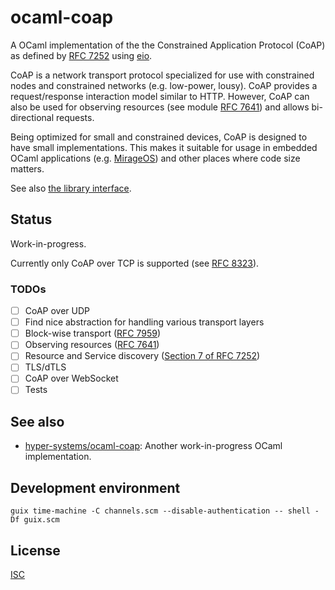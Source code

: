 # ocaml-coap

A OCaml implementation of the the Constrained Application Protocol (CoAP) as defined by [RFC 7252](https://www.rfc-editor.org/rfc/rfc7252) using [eio](https://github.com/ocaml-multicore/eio).

CoAP is a network transport protocol specialized for use with constrained nodes and constrained networks (e.g. low-power, lousy). CoAP provides a request/response interaction model similar to HTTP. However, CoAP can also be used for observing resources (see module [RFC 7641](https://www.rfc-editor.org/rfc/rfc7641)) and allows bi-directional requests.

Being optimized for small and constrained devices, CoAP is designed to have small implementations. This makes it suitable for usage in embedded OCaml applications (e.g. [MirageOS](https://mirage.io)) and other places where code size matters.

See also [the library interface](./src/coap/coap.mli).

## Status

Work-in-progress.

Currently only CoAP over TCP is supported (see [RFC 8323](https://www.rfc-editor.org/rfc/rfc8323)).

### TODOs

- [ ] CoAP over UDP
- [ ] Find nice abstraction for handling various transport layers
- [ ] Block-wise transport ([RFC 7959](https://www.rfc-editor.org/rfc/rfc7959))
- [ ] Observing resources ([RFC 7641](https://www.rfc-editor.org/rfc/rfc7641))
- [ ] Resource and Service discovery ([Section 7 of RFC 7252](https://www.rfc-editor.org/rfc/rfc7252#section-7))
- [ ] TLS/dTLS
- [ ] CoAP over WebSocket
- [ ] Tests

## See also

- [hyper-systems/ocaml-coap](https://github.com/hyper-systems/ocaml-coap): Another work-in-progress OCaml implementation.

## Development environment

```
guix time-machine -C channels.scm --disable-authentication -- shell -Df guix.scm
```

## License

[ISC](./LICENSES/ISC.txt)
